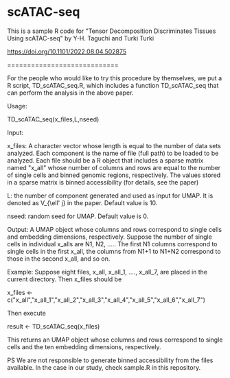  # scATAC-seq

This is  a sample R code for
"Tensor Decomposition Discriminates Tissues Using scATAC-seq"
by Y-H. Taguchi  and Turki Turki

https://doi.org/10.1101/2022.08.04.502875

============================

For the people who would like to try this procedure by themselves, we put a R script, TD_scATAC_seq.R, which includes a function TD_scATAC_seq that can perform the analysis in the above paper.

Usage:

TD_scATAC_seq(x_files,L,nseed)

Input:

x_files:  A character vector whose length is equal to the number of data sets analyzed. Each component is the name of file (full path) to be loaded to be analyzed. Each file should be a R object that includes a sparse matrix named "x_all" whose number of columns and rows are equal to the number of single cells and binned genomic regions, respectively. The values stored in a sparse matrix is binned accessibility (for details, see the paper)

L: the number of component generated and used as input for UMAP. It is denoted as V_{\ell' j} in the paper. Default value is 10.

nseed: random seed for UMAP. Default value is 0.

Output: A UMAP object  whose columns and rows correspond  to single cells and embedding dimensions, respectively.
Suppose the number of single cells in individual x_alls  are N1, N2, .....  The first N1 columns correspond to single cells in the first x_all, the columns from N1+1 to N1+N2 correspond to those in the second x_all, and so on.

Example:
Suppose eight files, x_all, x_all_1, ....,  x_all_7, are placed in the current directory. Then x_files should be

x_files <- c("x_all","x_all_1","x_all_2","x_all_3","x_all_4","x_all_5","x_all_6","x_all_7")

Then execute

result <- TD_scATAC_seq(x_files)

This returns an UMAP object whose columns and rows correspond  to single cells and the ten embedding  dimensions, respectively.


PS We are not responsible to generate binned accessibility from the files available. In the case in our study, check sample.R in this repository.


